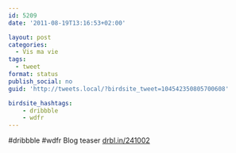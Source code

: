 ```yaml
---
id: 5209
date: '2011-08-19T13:16:53+02:00'

layout: post
categories:
  - Vis ma vie
tags:
  - tweet
format: status
publish_social: no
guid: 'http://tweets.local/?birdsite_tweet=104542350805700608'

birdsite_hashtags:
    - dribbble
    - wdfr
---
```


\#dribbble #wdfr Blog teaser [drbl.in/241002](http://drbl.in/241002)